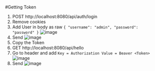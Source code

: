 #Getting Token
1. POST http://localhost:8080/api/auth/login
2. Remove cookies
3. Add User
in body as raw
`
{
    "username": "admin",
    "password": "password"
}
`
![image](https://github.com/ascaryaaa/springboot-jwt-security/assets/73589875/a6697d51-3935-450a-9f62-190716aff6b1)
4. Send
![image](https://github.com/ascaryaaa/springboot-jwt-security/assets/73589875/2ccd105b-5e4e-40fc-9891-cbc0d398fa26)
5. Copy the Token
6. GET http://localhost:8080/api/hello
7. Go to header and add
`
Key = Authorization
Value = Beaver <Token>
`
![image](https://github.com/ascaryaaa/springboot-jwt-security/assets/73589875/71d2d145-b8af-4b5c-86a4-48f135007dff)
8. Send
![image](https://github.com/ascaryaaa/springboot-jwt-security/assets/73589875/6760a150-c45f-4212-aa38-fa62d69927b8)


